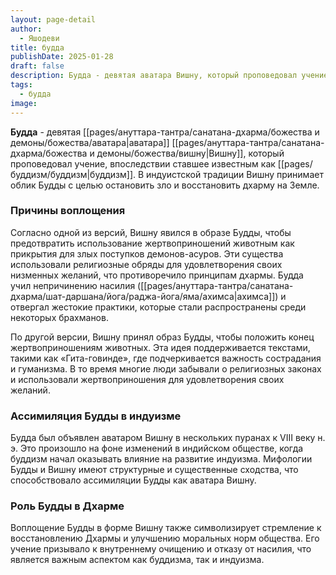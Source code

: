 ```yaml
---
layout: page-detail
author:
  - Яшодеви
title: будда
publishDate: 2025-01-28
draft: false
description: Будда - девятая аватара Вишну, который проповедовал учение, впоследствии ставшее известным как буддизм. В индуистской традиции Вишну принимает облик Будды с целью остановить зло и восстановить дхарму на Земле.
tags:
  - будда
image:
---
```

**Будда** - девятая [[pages/ануттара-тантра/санатана-дхарма/божества и демоны/божества/аватара|аватара]] [[pages/ануттара-тантра/санатана-дхарма/божества и демоны/божества/вишну|Вишну]], который проповедовал учение, впоследствии ставшее известным как [[pages/буддизм/буддизм|буддизм]]. В индуистской традиции Вишну принимает облик Будды с целью остановить зло и восстановить дхарму на Земле.

### Причины воплощения

Согласно одной из версий, Вишну явился в образе Будды, чтобы предотвратить использование жертвоприношений животным как прикрытия для злых поступков демонов-асуров. Эти существа использовали религиозные обряды для удовлетворения своих низменных желаний, что противоречило принципам дхармы. Будда учил непричинению насилия ([[pages/ануттара-тантра/санатана-дхарма/шат-даршана/йога/раджа-йога/яма/ахимса|ахимса]]) и отвергал жестокие практики, которые стали распространены среди некоторых брахманов.

По другой версии, Вишну принял образ Будды, чтобы положить конец жертвоприношениям животных. Эта идея поддерживается текстами, такими как «Гита-говинде», где подчеркивается важность сострадания и гуманизма. В то время многие люди забывали о религиозных законах и использовали жертвоприношения для удовлетворения своих желаний.

### Ассимиляция Будды в индуизме

Будда был объявлен аватаром Вишну в нескольких пуранах к VIII веку н. э. Это произошло на фоне изменений в индийском обществе, когда буддизм начал оказывать влияние на развитие индуизма. Мифологии Будды и Вишну имеют структурные и существенные сходства, что способствовало ассимиляции Будды как аватара Вишну.

### Роль Будды в Дхарме

Воплощение Будды в форме Вишну также символизирует стремление к восстановлению Дхармы и улучшению моральных норм общества. Его учение призывало к внутреннему очищению и отказу от насилия, что является важным аспектом как буддизма, так и индуизма.